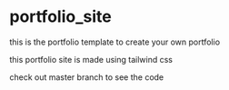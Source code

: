 # portfolio_site
this is the portfolio template to create your own portfolio

this portfolio site is made using tailwind css

check out master branch to see the code 
